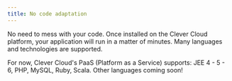 ```yaml
---
title: No code adaptation
---
```

No need to mess with your code. Once installed on the Clever Cloud platform,
your application will run in a matter of minutes.
Many languages and technologies ​​are supported.

For now, Clever Cloud's PaaS (Platform as a Service) supports: ​​JEE 4 - 5 - 6,
PHP, MySQL, Ruby, Scala. Other languages ​​coming soon!
